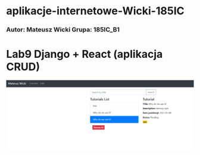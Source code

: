 # aplikacje-internetowe-Wicki-185IC

### Autor: Mateusz Wicki Grupa: 185IC_B1
 
# Lab9 Django + React (aplikacja CRUD)

![](https://github.com/Wicki07/aplikacje-internetowe-M.Wicki-185ic/blob/master/lab9/zrzuty/1.PNG?raw=true)
